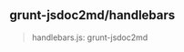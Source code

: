 
<br><a name="module_grunt-jsdoc2md/handlebars"></a>

## grunt-jsdoc2md/handlebars
> handlebars.js:  grunt-jsdoc2md


